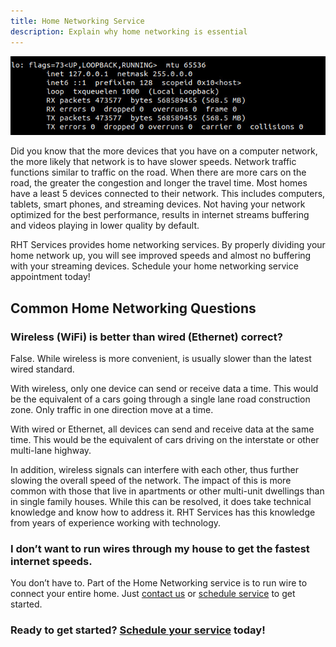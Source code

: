 ```yaml
---
title: Home Networking Service
description: Explain why home networking is essential
---
```


<p class="text-center">
<img src="/images/home_networking.jpg" alt="Network connectivity for localhost" />
</p>

Did you know that the more devices that you have on a computer network, the more likely that network is 
to have slower speeds. Network traffic functions similar to traffic on the road. When there are more 
cars on the road, the greater the congestion and longer the travel time. Most homes have a least 5 devices
connected to their network. This includes computers, tablets, smart phones, and streaming devices. 
Not having your network optimized for the best performance, results in internet streams buffering and 
videos playing in lower quality by default.

RHT Services provides home networking services. By properly dividing your home network up, you will see
improved speeds and almost no buffering with your streaming devices. 
Schedule your home networking service appointment today!

## Common Home Networking Questions

### Wireless (WiFi) is better than wired (Ethernet) correct?

False. While wireless is more convenient, is usually slower than the latest wired standard.

With wireless, only one device can send or receive data a time. This would be the equivalent 
of a cars going through a single lane road construction zone. Only traffic in one direction 
move at a time. 

With wired or Ethernet, all devices can send and receive data at the same time. This would be 
the equivalent of cars driving on the interstate or other multi-lane highway.

In addition, wireless signals can interfere with each other, thus further slowing the overall speed
of the network. The impact of this is more common with 
those that live in apartments or other multi-unit dwellings than in single family houses. While this 
can be resolved, it does take technical knowledge and know how to address it. RHT Services has 
this knowledge from years of experience working with technology. 

### I don’t want to run wires through my house to get the fastest internet speeds. 

You don’t have to. Part of the Home Networking service is to run wire to connect your 
entire home. Just [contact us](/contact.php) or [schedule service](https://square.site/book/L1VAAW55MM5GS/robinson-handy-and-technology-services-llc) to get started.

<h3>Ready to get started? <a href="https://square.site/book/L1VAAW55MM5GS/robinson-handy-and-technology-services-llc">Schedule your service</a> today!</h3>
